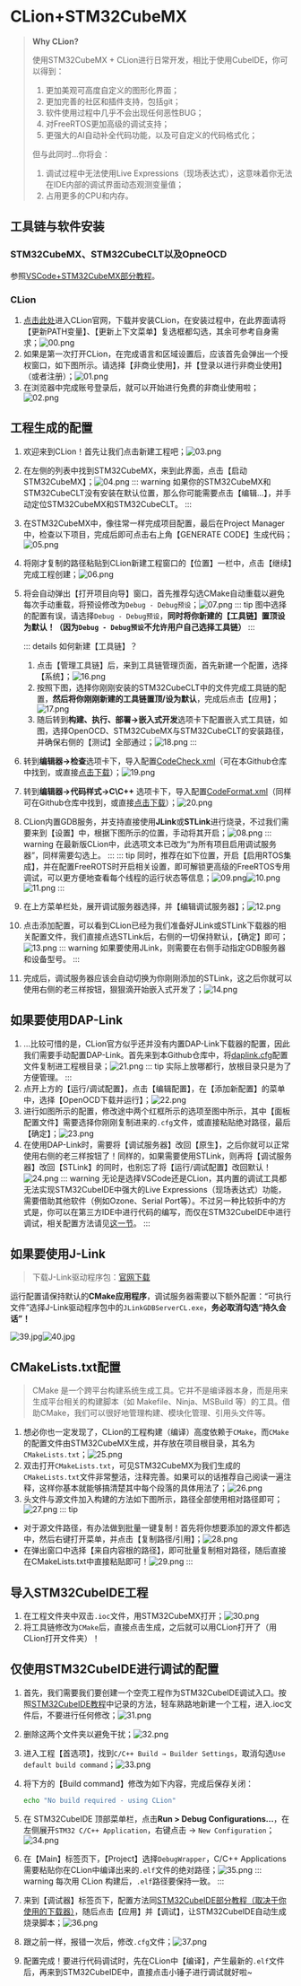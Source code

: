 # CLion+STM32CubeMX
>
> **Why CLion?**
>
> 使用STM32CubeMX + CLion进行日常开发，相比于使用CubeIDE，你可以得到：
>
> 1. 更加美观可高度自定义的图形化界面；
> 2. 更加完善的社区和插件支持，包括git；
> 3. 软件使用过程中几乎不会出现任何恶性BUG；
> 4. 对FreeRTOS更加高级的调试支持；
> 5. 更强大的AI自动补全代码功能，以及可自定义的代码格式化；
>
> 但与此同时...你将会：
>
> 1. 调试过程中无法使用Live Expressions（现场表达式），这意味着你无法在IDE内部的调试界面动态观测变量值；
> 2. 占用更多的CPU和内存。

## 工具链与软件安装

### STM32CubeMX、STM32CubeCLT以及OpneOCD

参照[VSCode+STM32CubeMX部分教程](/教程/正文/IDE/VSCode.md)。

### CLion

1. [点击此处](https://www.jetbrains.com.cn/clion/)进入CLion官网，下载并安装CLion，在安装过程中，在此界面请将【更新PATH变量】、【更新上下文菜单】复选框都勾选，其余可参考自身需求；![00.png](../../../images/IDE/CLion/00.png)
2. 如果是第一次打开CLion，在完成语言和区域设置后，应该首先会弹出一个授权窗口，如下图所示。请选择【非商业使用】，并【登录以进行非商业使用】（或者注册）；![01.png](../../../images/IDE/CLion/01.png)
3. 在浏览器中完成账号登录后，就可以开始进行免费的非商业使用啦；![02.png](../../../images/IDE/CLion/02.png)

## 工程生成的配置

1. 欢迎来到CLion！首先让我们点击新建工程吧；![03.png](../../../images/IDE/CLion/03.png)
2. 在左侧的列表中找到STM32CubeMX，来到此界面，点击【启动STM32CubeMX】；![04.png](../../../images/IDE/CLion/04.png)
::: warning
如果你的STM32CubeMX和STM32CubeCLT没有安装在默认位置，那么你可能需要点击【编辑...】，并手动定位STM32CubeMX和STM32CubeCLT。
:::
3. 在STM32CubeMX中，像往常一样完成项目配置，最后在Project Manager中，检查以下项目，完成后即可点击右上角【GENERATE CODE】生成代码；![05.png](../../../images/IDE/CLion/05.png)
4. 将刚才复制的路径粘贴到CLion新建工程窗口的【位置】一栏中，点击【继续】完成工程创建；![06.png](../../../images/IDE/CLion/06.png)
5. 将会自动弹出【打开项目向导】窗口，首先推荐勾选CMake自动重载以避免每次手动重载，将预设修改为`Debug - Debug预设`；![07.png](../../../images/IDE/CLion/07.png)
   ::: tip
   图中选择的配置有误，请选择`Debug - Debug预设`，**同时将你新建的【工具链】置顶设为默认！（因为`Debug - Debug预设`不允许用户自己选择工具链）**
   :::

   ::: details 如何新建【工具链】？

   1. 点击【管理工具链】后，来到工具链管理页面，首先新建一个配置，选择【系统】；![16.png](../../../images/IDE/CLion/16.png)
   2. 按照下图，选择你刚刚安装的STM32CubeCLT中的文件完成工具链的配置，**然后将你刚刚新建的工具链置顶/设为默认**，完成后点击【应用】；![17.png](../../../images/IDE/CLion/17.png)
   3. 随后转到**构建、执行、部署→嵌入式开发**选项卡下配置嵌入式工具链，如图，选择OpenOCD、STM32CubeMX与STM32CubeCLT的安装路径，并确保右侧的【测试】全部通过；![18.png](../../../images/IDE/CLion/18.png)
   :::
6. <Badge type="warning" text="可选步骤" />转到**编辑器→检查**选项卡下，导入配置[CodeCheck.xml](https://github.com/SUT-DTS/SUT-DTS.github.io/blob/db7044fd90bd89034067e8a7a245372294fb69b9/CLion_dev_env/CodeCheck.xml)（可在本Github仓库中找到，或直接[点击下载](https://github.com/SUT-DTS/SUT-DTS.github.io/releases/download/Ver.CH1.10-B/CLion_dev_env.zip)）；![19.png](../../../images/IDE/CLion/19.png)
7. <Badge type="warning" text="可选步骤" />转到**编辑器→代码样式→C\C++** 选项卡下，导入配置[CodeFormat.xml](https://github.com/SUT-DTS/SUT-DTS.github.io/blob/db7044fd90bd89034067e8a7a245372294fb69b9/CLion_dev_env/CodeFormat.xml)（同样可在Github仓库中找到，或直接[点击下载](https://github.com/SUT-DTS/SUT-DTS.github.io/releases/download/Ver.CH1.10-B/CLion_dev_env.zip)）；![20.png](../../../images/IDE/CLion/20.png)
8. CLion内置GDB服务，并支持直接使用**JLink**或**STLink**进行烧录，不过我们需要来到【设置】中，根据下图所示的位置，手动将其开启；![08.png](../../../images/IDE/CLion/08.png)
   ::: warning
   在最新版CLion中，此选项文本已改为“为所有项目启用调试服务器”，同样需要勾选上。
   :::
   ::: tip
   同时，推荐在如下位置，开启【启用RTOS集成】，并在配置FreeROTS时开启相关设置，即可解锁更高级的FreeRTOS专用调试，可以更方便地查看每个线程的运行状态等信息；![09.png](../../../images/IDE/CLion/09.png)![10.png](../../../images/IDE/CLion/10.png)![11.png](../../../images/IDE/CLion/11.png)
   :::
9. 在上方菜单栏处，展开调试服务器选择，并【编辑调试服务器】；![12.png](../../../images/IDE/CLion/12.png)
10. 点击添加配置，可以看到CLion已经为我们准备好JLink或STLink下载器的相关配置文件，我们直接点选STLink后，右侧的一切保持默认，【确定】即可；![13.png](../../../images/IDE/CLion/13.png)
::: warning
如果要使用JLink，则需要在右侧手动指定GDB服务器和设备型号。
:::
11. 完成后，调试服务器应该会自动切换为你刚刚添加的STLink，这之后你就可以使用右侧的老三样按钮，狠狠滴开始嵌入式开发了；![14.png](../../../images/IDE/CLion/14.png)

## 如果要使用DAP-Link

1. ...比较可惜的是，CLion官方似乎还并没有内置DAP-Link下载器的配置，因此我们需要手动配置DAP-Link。首先来到本Github仓库中，将[daplink.cfg](https://github.com/SUT-DTS/SUT-DTS.github.io/blob/db7044fd90bd89034067e8a7a245372294fb69b9/CLion_dev_env/daplink.cfg)配置文件复制进工程根目录；![21.png](../../../images/IDE/CLion/21.png)
::: tip
实际上放哪都行，放根目录只是为了方便管理。
:::
2. 点开上方的【运行/调试配置】，点击【编辑配置】，在【添加新配置】的菜单中，选择【OpenOCD下载并运行】；![22.png](../../../images/IDE/CLion/22.png)
3. 进行如图所示的配置，修改途中两个红框所示的选项至图中所示，其中【面板配置文件】需要选择你刚刚复制进来的`.cfg`文件，或直接粘贴绝对路径，最后【确定】；![23.png](../../../images/IDE/CLion/23.png)
4. 在使用DAP-Link时，需要将【调试服务器】改回【原生】，之后你就可以正常使用右侧的老三样按钮了！同样的，如果需要使用STLink，则再将【调试服务器】改回【STLink】的同时，也别忘了将【运行/调试配置】改回默认！![24.png](../../../images/IDE/CLion/24.png)
::: warning
无论是选择VSCode还是CLion，其内置的调试工具都无法实现STM32CubeIDE中强大的Live Expressions（现场表达式）功能，需要借助其他软件（例如Ozone、Serial Port等）。不过另一种比较折中的方式是，你可以在第三方IDE中进行代码的编写，而仅在STM32CubeIDE中进行调试，相关配置方法请见[这一节](/教程/正文/IDE/CLion#仅使用stm32cubeide进行调试的配置)。
:::

## 如果要使用J-Link

> 下载J-Link驱动程序包：[官网下载](https://www.segger.com/downloads/jlink/)

运行配置请保持默认的**CMake应用程序**，调试服务器需要以下额外配置：“可执行文件”选择J-Link驱动程序包中的`JLinkGDBServerCL.exe`，**务必取消勾选“持久会话”！**

![39.jpg](../../../images/IDE/CLion/39.jpg)![40.jpg](../../../images/IDE/CLion/40.jpg)

## CMakeLists.txt配置

> CMake 是一个跨平台构建系统生成工具。它并不是编译器本身，而是用来生成平台相关的构建脚本（如 Makefile、Ninja、MSBuild 等）的工具。借助CMake，我们可以很好地管理构建、模块化管理、引用头文件等。

1. 想必你也一定发现了，CLion的工程构建（编译）高度依赖于`CMake`，而`CMake`的配置文件由STM32CubeMX生成，并存放在项目根目录，其名为`CMakeLists.txt`；![25.png](../../../images/IDE/CLion/25.png)
2. 双击打开`CMakeLists.txt`，可见STM32CubeMX为我们生成的`CMakeLists.txt`文件非常整洁，注释完善。如果可以的话推荐自己阅读一遍注释，这样你基本就能够搞清楚其中每个段落的具体用法了；![26.png](../../../images/IDE/CLion/26.png)
3. 头文件与源文件加入构建的方法如下图所示，路径全部使用相对路径即可；![27.png](../../../images/IDE/CLion/27.png)
::: tip

- 对于源文件路径，有办法做到批量一键复制！首先将你想要添加的源文件都选中，然后右键打开菜单，并点击【复制路径/引用】；![28.png](../../../images/IDE/CLion/28.png)
- 在弹出窗口中选择【来自内容根的路径】，即可批量复制相对路径，随后直接在CMakeLists.txt中直接粘贴即可！![29.png](../../../images/IDE/CLion/29.png)
:::

## 导入STM32CubeIDE工程

1. 在工程文件夹中双击`.ioc`文件，用STM32CubeMX打开；![30.png](../../../images/IDE/CLion/30.png)
2. 将工具链修改为`CMake`后，直接点击生成，之后就可以用CLion打开了（用CLion打开文件夹）！

## 仅使用STM32CubeIDE进行调试的配置

1. 首先，我们需要我们要创建一个空壳工程作为STM32CubeIDE调试入口。按照[STM32CubeIDE教程](/教程/正文/IDE/STM32CubeIDE#项目基本配置)中记录的方法，轻车熟路地新建一个工程，进入.ioc文件后，不要进行任何修改；![31.png](../../../images/IDE/CLion/31.png)
2. 删除这两个文件夹以避免干扰；![32.png](../../../images/IDE/CLion/32.png)
3. 进入工程【首选项】，找到`C/C++ Build → Builder Settings`，取消勾选`Use default build command`；![33.png](../../../images/IDE/CLion/33.png)
4. 将下方的【Build command】修改为如下内容，完成后保存关闭：

   ```bash
   echo "No build required - using CLion"
   ```

5. 在 STM32CubeIDE 顶部菜单栏，点击**Run > Debug Configurations...**，在左侧展开`STM32 C/C++ Application`，右键点击 → `New Configuration`；![34.png](../../../images/IDE/CLion/34.png)
6. 在【Main】标签页下，【Project】选择`DebugWrapper`，C/C++ Applications需要粘贴你在CLion中编译出来的`.elf`文件的绝对路径；![35.png](../../../images/IDE/CLion/35.png)
::: warning
每次用 CLion 构建后，`.elf`路径要保持一致。
:::
7. 来到【调试器】标签页下，配置方法同[STM32CubeIDE部分教程（取决于你使用的下载器）](/教程/正文/IDE/STM32CubeIDE#使用dap-link下载、调试程序到单片机)，随后点击【应用】并【调试】，让STM32CubeIDE自动生成烧录脚本；![36.png](../../../images/IDE/CLion/36.png)
8. 跟之前一样，报错一次后，修改`.cfg`文件；![37.png](../../../images/IDE/CLion/37.png)
9. 配置完成！要进行代码调试时，先在CLion中【编译】，产生最新的`.elf`文件后，再来到STM32CubeIDE中，直接点击小锤子进行调试就好啦~
